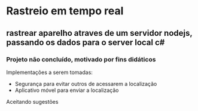 # Rastreio em tempo real

## rastrear aparelho atraves de um servidor nodejs, passando os dados para o server local c#

### Projeto não concluído, motivado por fins didáticos

Implementações a serem tomadas:

- Segurança para evitar outros de acessarem a localização
- Aplicativo móvel para enviar a localização

Aceitando sugestões